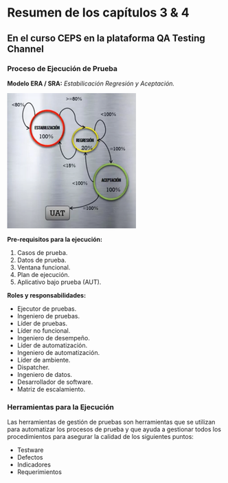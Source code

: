 # Resumen de los capítulos 3 & 4
## En el curso CEPS en la plataforma QA Testing Channel

### Proceso de Ejecución de Prueba
**Modelo ERA / SRA:** _Estabilicación Regresión y Aceptación._

![Modelo ERA](modelo_era.png)

**Pre-requisitos para la ejecución:**
1. Casos de prueba.
2. Datos de prueba.
3. Ventana funcional.
4. Plan de ejecución.
5. Aplicativo bajo prueba (AUT).

**Roles y responsabilidades:**
- Ejecutor de pruebas.
- Ingeniero de pruebas.
- Líder de pruebas.
- Líder no funcional.
- Ingeniero de desempeño.
- Líder de automatización.
- Ingeniero de automatización.
- Líder de ambiente.
- Dispatcher.
- Ingeniero de datos.
- Desarrollador de software.
- Matriz de escalamiento.

### Herramientas para la Ejecución
Las herramientas de gestión de pruebas son herramientas que se utilizan para automatizar los procesos de prueba y que ayuda a gestionar todos los procedimientos para asegurar la calidad de los siguientes puntos:
- Testware
- Defectos
- Indicadores
- Requerimientos

